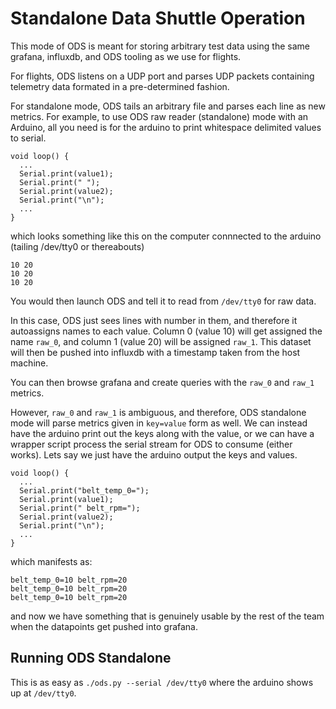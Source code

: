 # Standalone Data Shuttle Operation

This mode of ODS is meant for storing arbitrary test data using 
the same grafana, influxdb, and ODS tooling as we use for flights.

For flights, ODS listens on a UDP port and parses UDP packets 
containing telemetry data formated in a pre-determined fashion.

For standalone mode, ODS tails an arbitrary file and parses each 
line as new metrics. For example, to use ODS raw reader (standalone)
mode with an Arduino, all you need is for the arduino to print 
whitespace delimited values to serial.  

```
void loop() {
  ...
  Serial.print(value1);
  Serial.print(" ");
  Serial.print(value2);
  Serial.print("\n");
  ...
}
```

which looks something like this on the computer connnected to the
arduino (tailing /dev/tty0 or thereabouts)

```
10 20
10 20
10 20
```

You would then launch ODS and tell it to read from `/dev/tty0` 
for raw data.

In this case, ODS just sees lines with number in them, and therefore
it autoassigns names to each value.  Column 0 (value 10) will get assigned
the name `raw_0`, and column 1 (value 20) will be assigned `raw_1`.  This
dataset will then be pushed into influxdb with a timestamp taken from the
host machine.

You can then browse grafana and create queries with the `raw_0` and `raw_1`
metrics.

However, `raw_0` and `raw_1` is ambiguous, and therefore, ODS standalone mode
will parse metrics given in `key=value` form as well. We can instead have the
arduino print out the keys along with the value, or we can have a wrapper script 
process the serial stream for ODS to consume (either works).  Lets say we just have
the arduino output the keys and values.

```
void loop() {
  ...
  Serial.print("belt_temp_0=");
  Serial.print(value1);
  Serial.print(" belt_rpm=");
  Serial.print(value2);
  Serial.print("\n");
  ...
}
```

which manifests as:

```
belt_temp_0=10 belt_rpm=20
belt_temp_0=10 belt_rpm=20
belt_temp_0=10 belt_rpm=20
```

and now we have something that is genuinely usable by the rest of the team
when the datapoints get pushed into grafana.

## Running ODS Standalone

This is as easy as `./ods.py --serial /dev/tty0` where the arduino shows up
at `/dev/tty0`.




